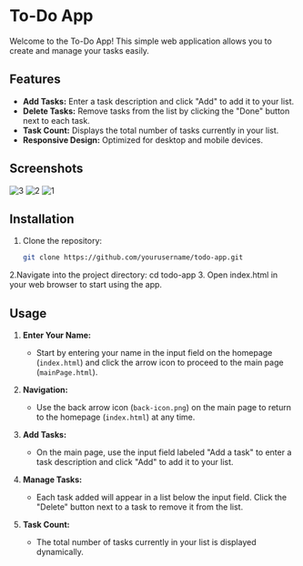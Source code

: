 # To-Do App

Welcome to the To-Do App! This simple web application allows you to create and manage your tasks easily.

## Features

- **Add Tasks:** Enter a task description and click "Add" to add it to your list.
- **Delete Tasks:** Remove tasks from the list by clicking the "Done" button next to each task.
- **Task Count:** Displays the total number of tasks currently in your list.
- **Responsive Design:** Optimized for desktop and mobile devices.

## Screenshots

![3](https://github.com/Taqadus842/To-Do-App/assets/174718488/f60e1072-66d5-4b92-97db-732f0e2ae41f)
![2](https://github.com/Taqadus842/To-Do-App/assets/174718488/a002e026-4e0b-4c65-b272-d8354b8b6174)
![1](https://github.com/Taqadus842/To-Do-App/assets/174718488/358940bd-2407-42f8-9664-fcd6ab3a7cb1)


## Installation

1. Clone the repository:

   ```bash
   git clone https://github.com/yourusername/todo-app.git
   

2.Navigate into the project directory:
cd todo-app
3. Open index.html in your web browser to start using the app.

## Usage

1. **Enter Your Name:**
   - Start by entering your name in the input field on the homepage (`index.html`) and click the arrow icon to proceed to the main page (`mainPage.html`).

2. **Navigation:**
   - Use the back arrow icon (`back-icon.png`) on the main page to return to the homepage (`index.html`) at any time.

3. **Add Tasks:**
   - On the main page, use the input field labeled "Add a task" to enter a task description and click "Add" to add it to your list.

4. **Manage Tasks:**
   - Each task added will appear in a list below the input field. Click the "Delete" button next to a task to remove it from the list.

5. **Task Count:**
   - The total number of tasks currently in your list is displayed dynamically.


